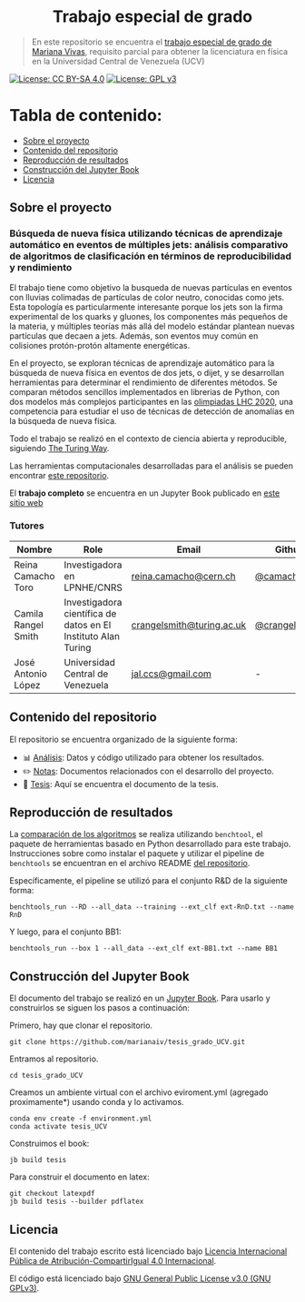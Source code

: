 <h1 align="center">Trabajo especial de grado</h1>

> En este repositorio se encuentra el [trabajo especial de grado de Mariana Vivas](https://marianaiv.github.io/tesis_grado_UCV/intro.html), requisito parcial para obtener la licenciatura en física en la Universidad Central de Venezuela (UCV)

[![License: CC BY-SA 4.0](https://img.shields.io/badge/License-CC_BY--SA_4.0-lightgrey.svg)](https://creativecommons.org/licenses/by-sa/4.0/) [![License: GPL v3](https://img.shields.io/badge/License-GPLv3-blue.svg)](https://www.gnu.org/licenses/gpl-3.0)

# **Tabla de contenido:**

- [Sobre el proyecto](#about_project)
- [Contenido del repositorio](#about_repo)
- [Reproducción de resultados](#resultados)
- [Construcción del Jupyter Book](#jb)
- [Licencia](#licencia)

## Sobre el proyecto <a name="about_project"></a>

### Búsqueda de nueva física utilizando técnicas de aprendizaje automático en eventos de múltiples jets: análisis comparativo de algoritmos de clasificación en términos de reproducibilidad y rendimiento

El trabajo tiene como objetivo la busqueda de nuevas partículas en eventos con lluvias colimadas de partículas de color neutro, conocidas como jets. Esta topología es particularmente interesante porque los jets son la firma experimental de los quarks y gluones, los componentes más pequeños de la materia, y múltiples teorías más allá del modelo estándar plantean nuevas partículas que decaen a jets. Además, son eventos muy común en colisiones protón-protón altamente energéticas. 

En el proyecto, se exploran técnicas de aprendizaje automático para la búsqueda de nueva física en eventos de dos jets, o dijet, y se desarrollan herramientas para determinar el rendimiento de diferentes métodos. Se comparan métodos sencillos implementados en librerias de Python, con dos modelos más complejos participantes en las [olimpiadas LHC 2020](https://lhco2020.github.io/homepage/), una competencia para estudiar el uso de técnicas de detección de anomalías en la búsqueda de nueva física. 

Todo el trabajo se realizó en el contexto de ciencia abierta y reproducible, siguiendo [The Turing Way](https://the-turing-way.netlify.app/welcome). 

Las herramientas computacionales desarrolladas para el análisis se pueden encontrar [este repositorio](https://github.com/marianaiv/benchtools/tree/main). 

El **trabajo completo** se encuentra en un Jupyter Book publicado en [este sitio web](https://marianaiv.github.io/tesis_grado_UCV/intro.html)

### Tutores
| Nombre | Role | Email | Github | 
| --- | --- | --- | --- |
| Reina Camacho Toro | Investigadora en LPNHE/CNRS  | [reina.camacho@cern.ch](mailto:reina.camacho@cern.ch) | [@camachoreina](https://camachoreina.github.io) |
| Camila Rangel Smith | Investigadora científica de datos en El Instituto Alan Turing | [crangelsmith@turing.ac.uk](mailto:crangelsmith@turing.ac.uk) |[@crangelsmith](https://github.com/crangelsmith) |
| José Antonio López | Universidad Central de Venezuela | [jal.ccs@gmail.com](mailto:jal.ccs@gmail.com) |- |

## Contenido del repositorio <a name="about_repo"></a>
El repositorio se encuentra organizado de la siguiente forma:
* :bar_chart: [Análisis](Analisis): Datos y código utilizado para obtener los resultados.
* :pencil2: [Notas](Notas): Documentos relacionados con el desarrollo del proyecto. 
* :book: [Tesis](Tesis): Aquí se encuentra el documento de la tesis.

## Reproducción de resultados <a name="resultados"></a>
La [comparación de los algoritmos](https://marianaiv.github.io/tesis_grado_UCV/capitulos/resultados/comparacion-algoritmos.html) se realiza utilizando `benchtool`, el paquete de herramientas basado en Python desarrollado para este trabajo. Instrucciones sobre como instalar el paquete y utilizar el pipeline de `benchtools` se encuentran en el archivo README [del repositorio](https://github.com/marianaiv/benchtools).

Específicamente, el pipeline se utilizó para el conjunto R&D de la siguiente forma:
```
benchtools_run --RD --all_data --training --ext_clf ext-RnD.txt --name RnD
```
Y luego, para el conjunto BB1:
```
benchtools_run --box 1 --all_data --ext_clf ext-BB1.txt --name BB1
```
## Construcción del Jupyter Book <a name="jb"></a>
El documento del trabajo se realizó en un [Jupyter Book](https://jupyterbook.org/en/stable/intro.html). Para usarlo y construirlos se siguen los pasos a continuación:

Primero, hay que clonar el repositorio.
```
git clone https://github.com/marianaiv/tesis_grado_UCV.git
```
Entramos al repositorio.
```
cd tesis_grado_UCV
```
Creamos un ambiente virtual con el archivo eviroment.yml (agregado proximamente*) usando conda y lo activamos.
```
conda env create -f environment.yml
conda activate tesis_UCV
```
Construimos el book:
```
jb build tesis
```

Para construir el documento en latex:
```
git checkout latexpdf
jb build tesis --builder pdflatex
```
## Licencia<a name="licencia"></a>
El contenido del trabajo escrito está licenciado bajo [Licencia Internacional Pública de Atribución-CompartirIgual 4.0 Internacional](https://creativecommons.org/licenses/by-sa/4.0/legalcode.es).

El código está licenciado bajo [GNU General Public License v3.0 (GNU GPLv3)](https://choosealicense.com/licenses/gpl-3.0/).

